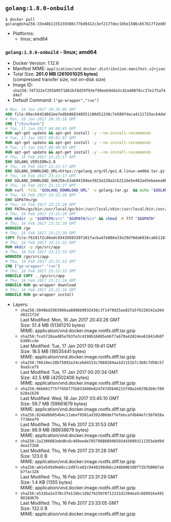 ## `golang:1.8.0-onbuild`

```console
$ docker pull golang@sha256:33e48b1155159380c77bd9412c3ef2177dec105e1586c857617f2ed65f23e959
```

-	Platforms:
	-	linux; amd64

### `golang:1.8.0-onbuild` - linux; amd64

-	Docker Version: 1.12.6
-	Manifest MIME: `application/vnd.docker.distribution.manifest.v2+json`
-	Total Size: **261.0 MB (261001025 bytes)**  
	(compressed transfer size, not on-disk size)
-	Image ID: `sha256:7df322ef291b95f18b1bf8d29f93ef99eeb9dda3c42a40878cc37e175a74d4e7`
-	Default Command: `["go-wrapper","run"]`

```dockerfile
# Mon, 16 Jan 2017 20:35:09 GMT
ADD file:89ecb642d662ee7edbb868340551106d51336c7e589fdaca4111725ec64da957 in / 
# Mon, 16 Jan 2017 20:35:16 GMT
CMD ["/bin/bash"]
# Tue, 17 Jan 2017 00:00:45 GMT
RUN apt-get update && apt-get install -y --no-install-recommends 		ca-certificates 		curl 		wget 	&& rm -rf /var/lib/apt/lists/*
# Tue, 17 Jan 2017 00:01:07 GMT
RUN apt-get update && apt-get install -y --no-install-recommends 		bzr 		git 		mercurial 		openssh-client 		subversion 				procps 	&& rm -rf /var/lib/apt/lists/*
# Tue, 17 Jan 2017 00:40:03 GMT
RUN apt-get update && apt-get install -y --no-install-recommends 		g++ 		gcc 		libc6-dev 		make 		pkg-config 	&& rm -rf /var/lib/apt/lists/*
# Thu, 16 Feb 2017 23:21:17 GMT
ENV GOLANG_VERSION=1.8
# Thu, 16 Feb 2017 23:21:17 GMT
ENV GOLANG_DOWNLOAD_URL=https://golang.org/dl/go1.8.linux-amd64.tar.gz
# Thu, 16 Feb 2017 23:21:17 GMT
ENV GOLANG_DOWNLOAD_SHA256=53ab94104ee3923e228a2cb2116e5e462ad3ebaeea06ff04463479d7f12d27ca
# Thu, 16 Feb 2017 23:21:27 GMT
RUN curl -fsSL "$GOLANG_DOWNLOAD_URL" -o golang.tar.gz 	&& echo "$GOLANG_DOWNLOAD_SHA256  golang.tar.gz" | sha256sum -c - 	&& tar -C /usr/local -xzf golang.tar.gz 	&& rm golang.tar.gz
# Thu, 16 Feb 2017 23:21:28 GMT
ENV GOPATH=/go
# Thu, 16 Feb 2017 23:21:28 GMT
ENV PATH=/go/bin:/usr/local/go/bin:/usr/local/sbin:/usr/local/bin:/usr/sbin:/usr/bin:/sbin:/bin
# Thu, 16 Feb 2017 23:21:29 GMT
RUN mkdir -p "$GOPATH/src" "$GOPATH/bin" && chmod -R 777 "$GOPATH"
# Thu, 16 Feb 2017 23:21:30 GMT
WORKDIR /go
# Thu, 16 Feb 2017 23:21:30 GMT
COPY file:f6191f2c86edc9343569339f101facba47e886e33e29d70da6916ca6b1101a53 in /usr/local/bin/ 
# Thu, 16 Feb 2017 23:21:32 GMT
RUN mkdir -p /go/src/app
# Thu, 16 Feb 2017 23:21:33 GMT
WORKDIR /go/src/app
# Thu, 16 Feb 2017 23:21:33 GMT
CMD ["go-wrapper" "run"]
# Thu, 16 Feb 2017 23:21:33 GMT
ONBUILD COPY . /go/src/app
# Thu, 16 Feb 2017 23:21:34 GMT
ONBUILD RUN go-wrapper download
# Thu, 16 Feb 2017 23:21:34 GMT
ONBUILD RUN go-wrapper install
```

-	Layers:
	-	`sha256:5040bd2983909aa8896b9932438c3f1479d25ae837a5f6220242a264d0221f2d`  
		Last Modified: Mon, 16 Jan 2017 20:43:26 GMT  
		Size: 51.4 MB (51361210 bytes)  
		MIME: application/vnd.docker.image.rootfs.diff.tar.gzip
	-	`sha256:fce5728aad85a763fe3c419db16885eb6f7a670a42824ea618414b8fb309ccde`  
		Last Modified: Tue, 17 Jan 2017 00:19:41 GMT  
		Size: 18.5 MB (18535441 bytes)  
		MIME: application/vnd.docker.image.rootfs.diff.tar.gzip
	-	`sha256:76610ec20bf5892e24cebd4153c7668284aa1d1151b7c3b0c7d50c579aa5ce75`  
		Last Modified: Tue, 17 Jan 2017 00:20:34 GMT  
		Size: 42.5 MB (42502406 bytes)  
		MIME: application/vnd.docker.image.rootfs.diff.tar.gzip
	-	`sha256:86b681f75ff656775b833d40e824f47d5b46215fd8a2e829b2b9cf89b28a1628`  
		Last Modified: Wed, 18 Jan 2017 03:45:10 GMT  
		Size: 59.7 MB (59661679 bytes)  
		MIME: application/vnd.docker.image.rootfs.diff.tar.gzip
	-	`sha256:824bd6b054b4c11abef9581ad392d06def7efebcafdb84e7c56f028af738eef9`  
		Last Modified: Thu, 16 Feb 2017 23:31:53 GMT  
		Size: 88.9 MB (88938679 bytes)  
		MIME: application/vnd.docker.image.rootfs.diff.tar.gzip
	-	`sha256:2a2306083ebd0c6c489eede705798808940593d436993111355ebd9ddea1f2b0`  
		Last Modified: Thu, 16 Feb 2017 23:31:28 GMT  
		Size: 123.0 B  
		MIME: application/vnd.docker.image.rootfs.diff.tar.gzip
	-	`sha256:a01e545d9e66cc2d97ce82c9448299db6c244b0063d0f72b7b006fabb7fac328`  
		Last Modified: Thu, 16 Feb 2017 23:31:29 GMT  
		Size: 1.4 KB (1355 bytes)  
		MIME: application/vnd.docker.image.rootfs.diff.tar.gzip
	-	`sha256:e532ba2e378c3fe116bc1d927b25078f12331d2204ea5cb69916a4918018d67b`  
		Last Modified: Thu, 16 Feb 2017 23:33:05 GMT  
		Size: 132.0 B  
		MIME: application/vnd.docker.image.rootfs.diff.tar.gzip

